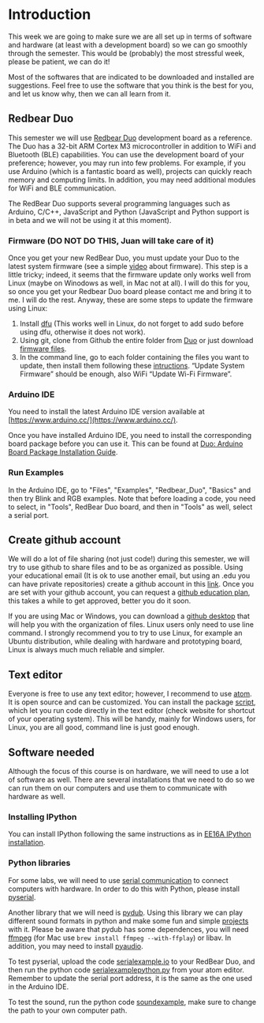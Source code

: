 # Introduction

This week we are going to make sure we are all set up in terms of software and hardware (at least with a development board) so we can go smoothly through the semester. This would be (probably) the most stressful week, please be patient, we can do it!

Most of the softwares that are indicated to be downloaded and installed are suggestions. Feel free to use the software that you think is the best for you, and let us know why, then we can all learn from it.

## Redbear Duo

This semester we will use [Redbear Duo](https://github.com/redbear/Duo) development board as a reference. The Duo has a 32-bit ARM Cortex M3 microcontroller in addition to WiFi and Bluetooth (BLE) capabilities. You can use the development board of your preference; however, you may run into few problems. For example, if you use Arduino (which is a fantastic board as well), projects can quickly reach memory and computing limits. In addition, you may need additional modules for WiFi and BLE communication.  

The RedBear Duo supports several programming languages such as Arduino, C/C++, JavaScript and Python (JavaScript and Python support is in beta and we will not be using it at this moment).

### Firmware (DO NOT DO THIS, Juan will take care of it)

Once you get your new RedBear Duo, you must update your Duo to the latest system firmware (see a simple [video](https://www.youtube.com/watch?v=RnXmkdOco4w) about firmware). This step is a little tricky; indeed, it seems that the firmware update only works well from Linux (maybe on Winodows as well, in Mac not at all). I will do this for you, so once you get your Redbear Duo board please contact me and bring it to me. I will do the rest. Anyway, these are some steps to update the firmware using Linux:

1.  Install [dfu](https://github.com/redbear/Duo/blob/master/docs/dfu-util_installation_guide.md) (This works well in Linux, do not forget to add sudo before using dfu, otherwise it does not work).
2.  Using git, clone from Github the entire folder from [Duo](https://github.com/redbear/Duo) or just download [firmware files](https://github.com/redbear/Duo/tree/master/firmware).
3. In the command line, go to each folder containing the files you want to update, then install them following these [intructions](https://github.com/redbear/Duo/blob/master/docs/firmware_deployment_guide.md). “Update System Firmware” should be enough, also WiFi “Update Wi-Fi Firmware”.

### Arduino IDE

You need to install the latest Arduino IDE version available at [https://www.arduino.cc/](https://www.arduino.cc/).

Once you have installed Arduino IDE, you need to install the corresponding board package before you can use it. This can be found at [Duo: Arduino Board Package Installation Guide](https://github.com/redbear/Duo/blob/master/docs/arduino_board_package_installation_guide.md).

### Run Examples

In the Arduino IDE, go to "Files", "Examples", "Redbear_Duo", "Basics" and then try Blink and RGB examples. Note that before loading a code, you need to select, in "Tools", RedBear Duo board, and then in "Tools" as well, select a serial port.

## Create github account

We will do a lot of file sharing (not just code!) during this semester, we will try to use github to share files and to be as organized as possible. Using your educational email (It is ok to use another email, but using an .edu you can have private repositories) create a github account in this [link](https://github.com/). Once you are set with your github account, you can request a [github education plan](https://education.github.com/), this takes a while to get approved, better you do it soon.

If you are using Mac or Windows, you can download a [github desktop](https://desktop.github.com/) that will help you with the organization of files. Linux users only need to use line command. I strongly recommend you to try to use Linux, for example an Ubuntu distribution, while dealing with hardware and prototyping board, Linux is always much much reliable and simpler.

## Text editor

Everyone is free to use any text editor; however, I recommend to use [atom](https://atom.io/). It is open source and can be customized. You can install the package [script](https://atom.io/packages/script), which let you run code directly in the text editor (check website for shortcut of your operating system). This will be handy, mainly for Windows users, for Linux, you are all good, command line is just good enough.

## Software needed

Although the focus of this course is on hardware, we will need to use a lot of software as well. There are several installations that we need to do so we can run them on our computers and use them to communicate with hardware as well.

### Installing IPython
You can install IPython following the same instructions as in [EE16A IPython installation](http://inst.eecs.berkeley.edu/~ee16a/fa15/installation.html).

### Python libraries
For some labs, we will need to use [serial communication](https://www.youtube.com/watch?v=JJZOTtwpAjA) to connect computers with hardware. In order to do this with Python, please install [pyserial](http://pyserial.readthedocs.io/en/latest/pyserial.html).

Another library that we will need is [pydub](https://github.com/jiaaro/pydub). Using this library we can play different sound formats in python and make some fun and simple [projects](https://www.youtube.com/watch?v=dPkmSmyyr30) with it. Please be aware that pydub has some dependences, you will need [ffmpeg](http://www.ffmpeg.org/) (for Mac use `brew install ffmpeg --with-ffplay`) or libav. In addition, you may need to install [pyaudio](https://people.csail.mit.edu/hubert/pyaudio/).

To test pyserial, upload the code [serialexample.io](https://github.com/jpduarteeecs/hardwaremakers/blob/master/python-board/serialexample/serialexample.ino) to your RedBear Duo, and then run the python code [serialexamplepython.py](https://github.com/jpduarteeecs/hardwaremakers/blob/master/python-board/serialexamplepython.py) from your atom editor. Remember to update the serial port address, it is the same as the one used in the Arduino IDE.

To test the sound, run the python code [soundexample](https://github.com/jpduarteeecs/hardwaremakers/blob/master/python-board/sound/soundexample.py), make sure to change the path to your own computer path.
